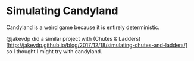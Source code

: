 # Simulating Candyland

Candyland is a weird game because it is entirely deterministic.

@jakevdp did a similar project with (Chutes & Ladders)[http://jakevdp.github.io/blog/2017/12/18/simulating-chutes-and-ladders/] so I thought I might try with candyland. 


